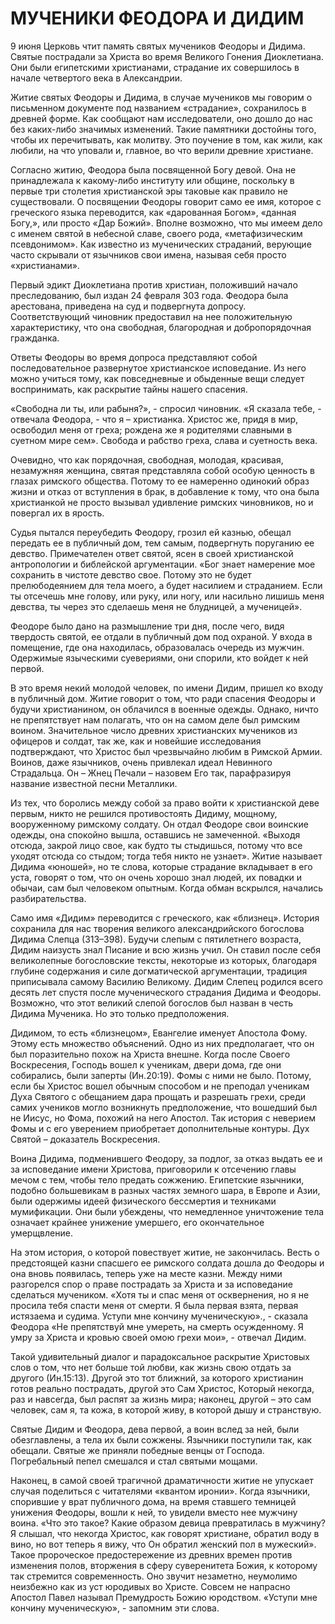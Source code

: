 # МУЧЕНИКИ ФЕОДОРА И ДИДИМ

9 июня Церковь чтит память святых мучеников Феодоры и Дидима. Святые пострадали за Христа во время Великого Гонения Диоклетиана. Они были египетскими христианами, страдание их совершилось в начале четвертого века в Александрии.

Житие святых Феодоры и Дидима, в случае мучеников мы говорим о письменном документе под названием «страдание», сохранилось в древней форме. Как сообщают нам исследователи, оно дошло до нас без каких-либо значимых изменений. Такие памятники достойны того, чтобы их перечитывать, как молитву. Это поучение в том, как жили, как любили, на что уповали и, главное, во что верили древние христиане.

Согласно житию, Феодора была посвященной Богу девой. Она не принадлежала к какому-либо институту или общине, поскольку в первые три столетия христианской эры таковые как правило не существовали. О посвящении Феодоры говорит само ее имя, которое с греческого языка переводится, как «дарованная Богом», «данная Богу,», или просто «Дар Божий». Вполне возможно, что мы имеем дело с именем святой в небесной славе, своего рода, «метафизическим псевдонимом». Как известно из мученических страданий, верующие часто скрывали от язычников свои имена, называя себя просто «христианами».

Первый эдикт Диоклетиана против христиан, положивший начало преследованию, был издан 24 февраля 303 года. Феодора была арестована, приведена на суд и подвергнута допросу. Соответствующий чиновник предоставил на нее положительную характеристику, что она свободная, благородная и добропорядочная гражданка.

Ответы Феодоры во время допроса представляют собой последовательное развернутое христианское исповедание. Из него можно учиться тому, как повседневные и обыденные вещи следует воспринимать, как раскрытие тайны нашего спасения.

«Свободна ли ты, или рабыня?», - спросил чиновник. «Я сказала тебе, - отвечала Феодора, - что я – христианка. Христос же, придя в мир, освободил меня от греха; рождена же я родителями славными в суетном мире сем». Свобода и рабство греха, слава и суетность века.

Очевидно, что как порядочная, свободная, молодая, красивая, незамужняя женщина, святая представляла собой особую ценность в глазах римского общества. Потому то ее намеренно одинокий образ жизни и отказ от вступления в брак, в добавление к тому, что она была христианкой не просто вызывал удивление римских чиновников, но и повергал их в ярость.

Судья пытался переубедить Феодору, грозил ей казнью, обещал передать ее в публичный дом, тем самым, подвергнуть поруганию ее девство. Примечателен ответ святой, ясен в своей христианской антропологии и библейской аргументации. «Бог знает намерение мое сохранить в чистоте девство свое. Потому это не будет прелюбодеянием для тела моего, а будет насилием и страданием. Если ты отсечешь мне голову, или руку, или ногу, или насильно лишишь меня девства, ты через это сделаешь меня не блудницей, а мученицей».

Феодоре было дано на размышление три дня, после чего, видя твердость святой, ее отдали в публичный дом под охраной. У входа в помещение, где она находилась, образовалась очередь из мужчин. Одержимые языческими суевериями, они спорили, кто войдет к ней первой.

В это время некий молодой человек, по имени Дидим, пришел ко входу в публичный дом. Житие говорит о том, что ради спасения Феодоры и будучи христианином, он облачился в военные одежды. Однако, ничто не препятствует нам полагать, что он на самом деле был римским воином. Значительное число древних христианских мучеников из офицеров и солдат, так же, как и новейшие исследования подтверждают, что Христос был чрезвычайно любим в Римской Армии. Воинов, даже язычников, очень привлекал идеал Невинного Страдальца. Он – Жнец Печали – назовем Его так, парафразируя название известной песни Металлики.

Из тех, что боролись между собой за право войти к христианской деве первым, никто не решился противостоять Дидиму, мощному, вооруженному римскому солдату. Он отдал Феодоре свои воинские одежды, она спокойно вышла, оставшись не замеченной. «Выходя отсюда, закрой лицо свое, как будто ты стыдишься, потому что все уходят отсюда со стыдом; тогда тебя никто не узнает». Житие называет Дидима «юношей», но те слова, которые страдание вкладывает в его уста, говорят о том, что он очень хорошо знал людей, их повадки и обычаи, сам был человеком опытным. Когда обман вскрылся, начались разбирательства.

Само имя «Дидим» переводится с греческого, как «близнец». История сохранила для нас творения великого александрийского богослова Дидима Слепца (313–398). Будучи слепым с пятилетнего возраста, Дидим наизусть знал Писание и всю жизнь учил. Он ставил после себя великолепные богословские тексты, некоторые из которых, благодаря глубине содержания и силе догматической аргументации, традиция приписывала самому Василию Великому. Дидим Слепец родился всего десять лет спустя после мученического страдания Дидима и Феодоры. Возможно, что этот великий слепой богослов был назван в честь Дидима Мученика. Но это только предположения.

Дидимом, то есть «близнецом», Евангелие именует Апостола Фому. Этому есть множество объяснений. Одно из них предполагает, что он был поразительно похож на Христа внешне. Когда после Своего Воскресения, Господь вошел к ученикам, двери дома, где они собирались, были заперты (Ин.20:19). Фомы с ними не было. Потому, если бы Христос вошел обычным способом и не преподал ученикам Духа Святого с обещанием дара прощать и разрешать грехи, среди самих учеников могло возникнуть предположение, что вошедший был не Иисус, но Фома, похожий на него Апостол. Так история с неверием Фомы и с его уверением приобретает дополнительные контуры. Дух Святой – доказатель Воскресения.

Воина Дидима, подменившего Феодору, за подлог, за отказ выдать ее и за исповедание имени Христова, приговорили к отсечению главы мечом с тем, чтобы тело предать сожжению. Египетские язычники, подобно большевикам в разных частях земного шара, в Европе и Азии, были одержимы идеей физического бессмертия и техниками мумификации. Они были убеждены, что немедленное уничтожение тела означает крайнее унижение умершего, его окончательное умерщвление.

На этом история, о которой повествует житие, не закончилась. Весть о предстоящей казни спасшего ее римского солдата дошла до Феодоры и она вновь появилась, теперь уже на месте казни. Между ними разгорелся спор о праве пострадать за Христа и за исповедание сделаться мучеником. «Хотя ты и спас меня от осквернения, но я не просила тебя спасти меня от смерти. Я была первая взята, первая истязаема и судима. Уступи мне кончину мученическую»., - сказала Феодора «Не препятствуй мне умереть, на смерть осужденному. Я умру за Христа и кровью своей омою грехи мои», - отвечал Дидим.

Такой удивительный диалог и парадоксальное раскрытие Христовых слов о том, что нет больше той любви, как жизнь свою отдать за другого (Ин.15:13). Другой это тот ближний, за которого христианин готов реально пострадать, другой это Сам Христос, Который некогда, раз и навсегда, был распят за жизнь мира; наконец, другой – это сам человек, сам я, та кожа, в которой живу, в которой дышу и странствую.

Святые Дидим и Феодора, дева первой, а воин вслед за ней, были обезглавлены, а тела их были сожжены. Язычники поступили так, как обещали. Святые же приняли победные венцы от Господа. Погребальный пепел смешался и стал святыми мощами.

Наконец, в самой своей трагичной драматичности житие не упускает случая поделиться с читателями «квантом иронии». Когда язычники, спорившие у врат публичного дома, на время ставшего темницей унижения Феодоры, вошли к ней, то увидели вместо нее мужчину воина. «Что это такое? Какие образом девица превратилась в мужчину? Я слышал, что некогда Христос, как говорят христиане, обратил воду в вино, но вот теперь я вижу, что Он обратил женский пол в мужеский». Такое пророческое предостережение из древних времен против изменения полов, вторжения в сферу суверенитета Божия, к которому так стремится современность. Оно звучит незаметно, неумолимо неизбежно как из уст юродивых во Христе. Совсем не напрасно Апостол Павел называл Премудрость Божию юродством. «Уступи мне кончину мученическую», - запомним эти слова.
